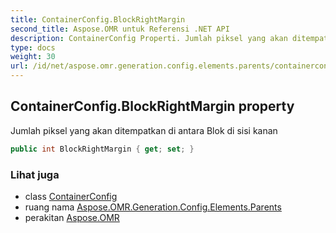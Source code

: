 ```yaml
---
title: ContainerConfig.BlockRightMargin
second_title: Aspose.OMR untuk Referensi .NET API
description: ContainerConfig Properti. Jumlah piksel yang akan ditempatkan di antara Blok di sisi kanan
type: docs
weight: 30
url: /id/net/aspose.omr.generation.config.elements.parents/containerconfig/blockrightmargin/
---
```

## ContainerConfig.BlockRightMargin property

Jumlah piksel yang akan ditempatkan di antara Blok di sisi kanan

```csharp
public int BlockRightMargin { get; set; }
```

### Lihat juga

* class [ContainerConfig](../)
* ruang nama [Aspose.OMR.Generation.Config.Elements.Parents](../../containerconfig/)
* perakitan [Aspose.OMR](../../../)


